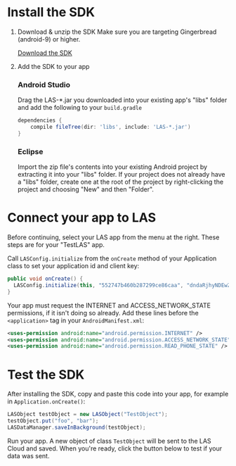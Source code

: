 # Install the SDK

1. Download & unzip the SDK
    Make sure you are targeting Gingerbread (android-9) or higher.

    <a class="download-sdk" href="https://raw.githubusercontent.com/LeapAppServices/LAS-SDK-Release/master/Android/v0.6/las-sdk-all.zip">Download the SDK</a>

2. Add the SDK to your app
    ### Android Studio

    Drag the LAS-*.jar you downloaded into your existing app's "libs" folder and add the following to your `build.gradle`

    ```groovy
    dependencies {
        compile fileTree(dir: 'libs', include: 'LAS-*.jar')
    }
    ```

    ### Eclipse
    
    Import the zip file's contents into your existing Android project by extracting it into your "libs" folder. If your project does not already have a "libs" folder, create one at the root of the project by right-clicking the project and choosing "New" and then "Folder".
    
# Connect your app to LAS
Before continuing, select your LAS app from the menu at the right. These steps are for your "TestLAS" app.

Call `LASConfig.initialize` from the `onCreate` method of your Application class to set your application id and client key:

```java
public void onCreate() {
  LASConfig.initialize(this, "552747b460b287299ce86caa", "dndaRjhyNDEwZkhyNzc2UXFqWEtBdw");
}
```

Your app must request the INTERNET and ACCESS_NETWORK_STATE permissions, if it isn't doing so already. Add these lines before the `<application>` tag in your `AndroidManifest.xml`:

```xml
<uses-permission android:name="android.permission.INTERNET" />
<uses-permission android:name="android.permission.ACCESS_NETWORK_STATE" />
<uses-permission android:name="android.permission.READ_PHONE_STATE" />
```

# Test the SDK
After installing the SDK, copy and paste this code into your app, for example in `Application.onCreate()`:

```java
LASObject testObject = new LASObject("TestObject");
testObject.put("foo", "bar");
LASDataManager.saveInBackground(testObject);
```

Run your app. A new object of class `TestObject` will be sent to the LAS Cloud and saved. When you're ready, click the button below to test if your data was sent.